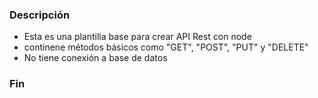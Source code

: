 ### Descripción

- Esta es una plantilla base para crear API Rest con node
- continene métodos básicos como "GET", "POST", "PUT" y "DELETE"
- No tiene conexión a base de datos

### Fin